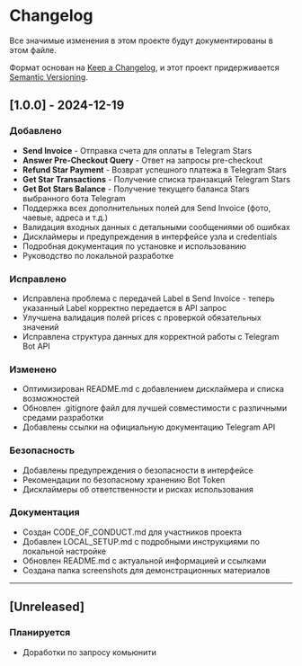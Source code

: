 # Changelog

Все значимые изменения в этом проекте будут документированы в этом файле.

Формат основан на [Keep a Changelog](https://keepachangelog.com/ru/1.0.0/),
и этот проект придерживается [Semantic Versioning](https://semver.org/spec/v2.0.0.html).

## [1.0.0] - 2024-12-19

### Добавлено
- **Send Invoice** - Отправка счета для оплаты в Telegram Stars
- **Answer Pre-Checkout Query** - Ответ на запросы pre-checkout
- **Refund Star Payment** - Возврат успешного платежа в Telegram Stars
- **Get Star Transactions** - Получение списка транзакций Telegram Stars
- **Get Bot Stars Balance** - Получение текущего баланса Stars выбранного бота Telegram
- Поддержка всех дополнительных полей для Send Invoice (фото, чаевые, адреса и т.д.)
- Валидация входных данных с детальными сообщениями об ошибках
- Дисклаймеры и предупреждения в интерфейсе узла и credentials
- Подробная документация по установке и использованию
- Руководство по локальной разработке

### Исправлено
- Исправлена проблема с передачей Label в Send Invoice - теперь указанный Label корректно передается в API запрос
- Улучшена валидация полей prices с проверкой обязательных значений
- Исправлена структура данных для корректной работы с Telegram Bot API

### Изменено
- Оптимизирован README.md с добавлением дисклаймера и списка возможностей
- Обновлен .gitignore файл для лучшей совместимости с различными средами разработки
- Добавлены ссылки на официальную документацию Telegram API

### Безопасность
- Добавлены предупреждения о безопасности в интерфейсе
- Рекомендации по безопасному хранению Bot Token
- Дисклаймеры об ответственности и рисках использования

### Документация
- Создан CODE_OF_CONDUCT.md для участников проекта
- Добавлен LOCAL_SETUP.md с подробными инструкциями по локальной настройке
- Обновлен README.md с актуальной информацией и ссылками
- Создана папка screenshots для демонстрационных материалов

---

## [Unreleased]

### Планируется
- Доработки по запросу комьюнити
